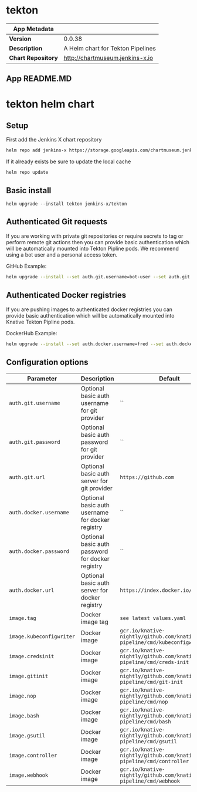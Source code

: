 # tekton

|App Metadata||
|---|---|
| **Version** | 0.0.38 |
| **Description** | A Helm chart for Tekton Pipelines |
| **Chart Repository** | http://chartmuseum.jenkins-x.io |

## App README.MD

# tekton helm chart

## Setup
First add the Jenkins X chart repository

```sh
helm repo add jenkins-x https://storage.googleapis.com/chartmuseum.jenkins-x.io
```
If it already exists be sure to update the local cache
```
helm repo update
```

## Basic install
```
helm upgrade --install tekton jenkins-x/tekton
```

## Authenticated Git requests
If you are working with private git repositories or require secrets to tag or perform remote git actions then you can provide basic authentication which will be automatically mounted into Tekton Pipline pods.  We recommend using a bot user and a personal access token.

GitHub Example:

```sh
helm upgrade --install --set auth.git.username=bot-user --set auth.git.password=123456abcdef --set auth.git.url=https://github.com tekton jenkins-x/tekton 
```
## Authenticated Docker registries
If you are pushing images to authenticated docker registries you can provide basic authentication which will be automatically mounted into Knative Tekton Pipline pods.

DockerHub Example:

```sh
helm upgrade --install --set auth.docker.username=fred --set auth.docker.password=flintstone --set auth.docker.url=https://index.docker.io/v1/  tekton jenkins-x/tekton 
```
## Configuration options

|       Parameter                 |           Description                             |                         Default                                                 |
|----------------------------------------|---------------------------------------------------|--------------------------------------------------------------------------|
| `auth.git.username`             | Optional basic auth username for git provider     | ``                                                                              |
| `auth.git.password`             | Optional basic auth password for git provider     | ``                                                                              |
| `auth.git.url`                  | Optional basic auth server for git provider       | `https://github.com`                                                            |
| `auth.docker.username`          | Optional basic auth username for docker registry  | ``                                                                              |
| `auth.docker.password`          | Optional basic auth password for docker registry  | ``                                                                              |
| `auth.docker.url`               | Optional basic auth server for docker registry    | `https://index.docker.io/v1/`                                                   |
| `image.tag`                     | Docker image tag                                  | `see latest values.yaml`                                                        |
| `image.kubeconfigwriter`        | Docker image                                      | `gcr.io/knative-nightly/github.com/knative/build-pipeline/cmd/kubeconfigwriter` |
| `image.credsinit`               | Docker image                                      | `gcr.io/knative-nightly/github.com/knative/build-pipeline/cmd/creds-init`       |
| `image.gitinit`                 | Docker image                                      | `gcr.io/knative-nightly/github.com/knative/build-pipeline/cmd/git-init`         |
| `image.nop`                     | Docker image                                      | `gcr.io/knative-nightly/github.com/knative/build-pipeline/cmd/nop`              |
| `image.bash`                    | Docker image                                      | `gcr.io/knative-nightly/github.com/knative/build-pipeline/cmd/bash`             |
| `image.gsutil`                  | Docker image                                      | `gcr.io/knative-nightly/github.com/knative/build-pipeline/cmd/gsutil`           |
| `image.controller`              | Docker image                                      | `gcr.io/knative-nightly/github.com/knative/build-pipeline/cmd/controller`       |
| `image.webhook`                 | Docker image                                      | `gcr.io/knative-nightly/github.com/knative/build-pipeline/cmd/webhook`          |

